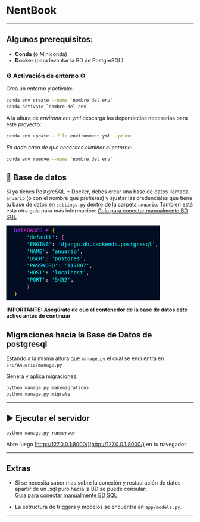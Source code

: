 # NentBook

---

## Algunos prerequisitos:

* **Conda** (o Miniconda)
* **Docker** (para levantar la BD de PostgreSQL)

### ⚙️ Activación de entorno ⚙️

Crea un entorno y actívalo:

```bash
conda env create --name `nombre del env`
conda activate `nombre del env`
```

A la altura de _environment.yml_ descarga las dependecias necesarias para este proyecto:

```bash
conda env update --file environment.yml --prune
```

*En dado caso de que necesites eliminar el entorno:*

```bash
conda env remove --name `nombre del env`
```

## 🐳 Base de datos 

Si ya tienes PostgreSQL + Docker, debes crear una base de datos llamada `anuario` (o con el nombre que prefieras) y ajustar las credenciales que tiene tu base de datos en `settings.py` dentro de la carpeta `anuario`. Tambien está esta otra guia para más información: [Guía para conectar manualmente BD SQL](Guia%20para%20conectar%20manualmente%20BD%20sql.md)

![Sección a modificar para la Base de Datos local](image.png)

**IMPORTANTE: Asegúrate de que el contenedor de la base de datos esté activo antes de continuar**

##  Migraciones hacia la Base de Datos de postgresql 

Estando a la misma altura que `manage.py` el cual se encuentra en `src/Anuario/manage.py`

Genera y aplica migraciones:

   ```bash
   python manage.py makemigrations
   python manage.py migrate
   ```

---

## ▶️ Ejecutar el servidor

```bash
python manage.py runserver
```

Abre luego [http://127.0.0.1:8000/](http://127.0.0.1:8000/) en tu navegador.

---


## Extras

* Si se necesita saber mas sobre la conexión y restauración de datos apartir de un .sql puro hacía la BD se puede consular:  
  [Guía para conectar manualmente BD SQL](Guia%20para%20conectar%20manualmente%20BD%20sql.md)

* La estructura de triggers y modelos se encuentra en `app/models.py`.

---

